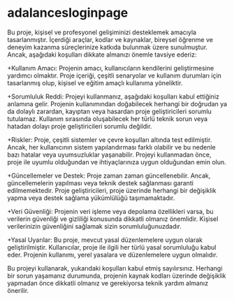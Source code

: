 # adalancesloginpage
Bu proje, kişisel ve profesyonel gelişiminizi desteklemek amacıyla tasarlanmıştır. İçerdiği araçlar, kodlar ve kaynaklar, bireysel öğrenme ve deneyim kazanma süreçlerinize katkıda bulunmak üzere sunulmuştur. Ancak, aşağıdaki koşulları dikkate almanızı önemle tavsiye ederiz:

+Kullanım Amacı: Projenin amacı, kullanıcıların kendilerini geliştirmesine yardımcı olmaktır. Proje içeriği, çeşitli senaryolar ve kullanım durumları için tasarlanmış olup, kişisel ve eğitim amaçlı kullanıma yöneliktir.

+Sorumluluk Reddi: Projeyi kullanmanız, aşağıdaki koşulları kabul ettiğiniz anlamına gelir. Projenin kullanımından doğabilecek herhangi bir doğrudan ya da dolaylı zarardan, kayıptan veya hasardan proje geliştiricileri sorumlu tutulamaz. Kullanım sırasında oluşabilecek her türlü teknik sorun veya hatadan dolayı proje geliştiricileri sorumlu değildir.

+Riskler: Proje, çeşitli sistemler ve çevre koşulları altında test edilmiştir. Ancak, her kullanıcının sistem yapılandırması farklı olabilir ve bu nedenle bazı hatalar veya uyumsuzluklar yaşanabilir. Projeyi kullanmadan önce, proje ile uyumlu olduğundan ve ihtiyaçlarınıza uygun olduğundan emin olun.

+Güncellemeler ve Destek: Proje zaman zaman güncellenebilir. Ancak, güncellemelerin yapılması veya teknik destek sağlanması garanti edilmemektedir. Proje geliştiricileri, proje üzerinde herhangi bir değişiklik yapma veya destek sağlama yükümlülüğü taşımamaktadır.

+Veri Güvenliği: Projenin veri işleme veya depolama özellikleri varsa, bu verilerin güvenliği ve gizliliği konusunda dikkatli olmanız önemlidir. Kişisel verilerinizin güvenliğini sağlamak sizin sorumluluğunuzdadır.

+Yasal Uyarılar: Bu proje, mevcut yasal düzenlemelere uygun olarak geliştirilmiştir. Kullanıcılar, proje ile ilgili her türlü yasal sorumluluğu kabul eder. Projenin kullanımı, yerel yasalara ve düzenlemelere uygun olmalıdır.

Bu projeyi kullanarak, yukarıdaki koşulları kabul etmiş sayılırsınız. Herhangi bir sorun yaşamanız durumunda, projenin kaynak kodları üzerinde değişiklik yapmadan önce dikkatli olmanız ve gerekiyorsa teknik yardım almanız önerilir.
